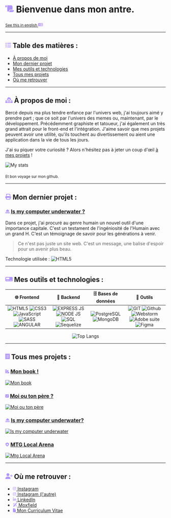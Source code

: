 # <img src="./public/assets/icons/scroll-solid.svg" height="24px"> Bienvenue dans mon antre.
<sub>[See this in english <img src="./public/assets/icons/language-solid.svg" height="12px">](./public/README-ENG.md)</sub>

---

## <img src="./public/assets/icons/list-solid.svg" height="18px"> Table des matières : 

- [À propos de moi](#-à-propos-de-moi-)
- [Mon dernier projet](#-mon-dernier-projet-)
- [Mes outils et technologies](#-mes-outils-et-technologies-)
- [Tous mes projets](#-tous-mes-projets-)
- [Où me retrouver](#-où-me-retrouver-)

---


## <img src="./public/assets/icons/fire-burner-solid.svg" height="18px"> À propos de moi :

Bercé depuis ma plus tendre enfance par l'univers web, j'ai toujours aimé y prendre part ; que ce soit par l'univers des memes ou, maintenant, par le développement.
Précédemment graphiste et tatoueur, j'ai également un très grand attrait pour le front-end et l'intégration.
J'aime savoir que mes projets peuvent avoir une utilité, qu'ils touchent au divertissement ou aient une application dans la vie de tous les jours.

J'ai su piquer votre curiosité ? Alors n'hésitez pas à jeter un coup d'œil [à mes projets](#-tous-mes-projets-) !

![My stats](https://github-readme-stats.vercel.app/api?username=vaganuki&locale=fr&show_icons=true&theme=tokyonight)

<sub>Et bon voyage sur mon github.</sub>


---

## <img src="./public/assets/icons/print-solid.svg" height="18px"> Mon dernier projet :

### <img src="./public/assets/icons/house-flood-water-solid.svg" height="12px"> [Is my computer underwater ?](https://vaganuki.github.io/is-my-computer-under-water)

Dans ce projet, j'ai procuré au genre humain un nouvel outil d'une importance capitale.
C'est un testament de l'ingéniosité de l'Humain avec un grand H. C'est un témoignage de savoir pour les générations à venir.

>Ce n'est pas juste un site web. C'est un message, une balise d'espoir pour un avenir plus beau.

Technologie utilisée
: ![HTML5](https://img.shields.io/badge/HTML_5-orange?style=for-the-badge&logo=html5&logoColor=white)

---

## <img src="./public/assets/icons/tachograph-digital-solid.svg" height="18px"> Mes outils et technologies :

|                                                                                                                                                                                                                                                     🌐 **Frontend**                                                                                                                                                                                                                                                      |                                                                                                                                                                                                           💾 **Backend**                                                                                                                                                                                                            |                                                                                                 🗄️ **Bases de données**                                                                                                 |                                                                                                                                                                                                                                                           🔧 **Outils**                                                                                                                                                                                                                                                           |
|:------------------------------------------------------------------------------------------------------------------------------------------------------------------------------------------------------------------------------------------------------------------------------------------------------------------------------------------------------------------------------------------------------------------------------------------------------------------------------------------------------------------------:|:-----------------------------------------------------------------------------------------------------------------------------------------------------------------------------------------------------------------------------------------------------------------------------------------------------------------------------------------------------------------------------------------------------------------------------------:|:------------------------------------------------------------------------------------------------------------------------------------------------------------------------------------------------------------------------:|:---------------------------------------------------------------------------------------------------------------------------------------------------------------------------------------------------------------------------------------------------------------------------------------------------------------------------------------------------------------------------------------------------------------------------------------------------------------------------------------------------------------------------------:|
| ![HTML5](https://img.shields.io/badge/HTML_5-orange?style=for-the-badge&logo=html5&logoColor=white) ![CSS3](https://img.shields.io/badge/CSS_3-blue?style=for-the-badge&logo=css3&logoColor=white) ![JavaScript](https://img.shields.io/badge/JavaScript-yellow?style=for-the-badge&logo=javascript&logoColor=white) ![SASS](https://img.shields.io/badge/SASS-pink?style=for-the-badge&logo=sass&logoColor=white) ![ANGULAR](https://img.shields.io/badge/ANGULAR-red?style=for-the-badge&logo=angular&logoColor=white) | ![EXPRESS JS](https://img.shields.io/badge/EXPRESS_JS-grey?style=for-the-badge&logo=express&logoColor=white) ![NODE JS](https://img.shields.io/badge/NODE_JS-green?style=for-the-badge&logo=node.js&logoColor=white) ![SQL](https://img.shields.io/badge/SQL-orange?style=for-the-badge&logo=SQL&logoColor=white) ![Sequelize](https://img.shields.io/badge/Sequelize-lightblue?style=for-the-badge&logo=sequelize&logoColor=white) | ![PostgreSQL](https://img.shields.io/badge/PostgreSQL-blue?style=for-the-badge&logo=postgresql&logoColor=white) ![MongoDB](https://img.shields.io/badge/MongDB-darkgreen?style=for-the-badge&logo=html5&logoColor=white) | ![GIT](https://img.shields.io/badge/GIT-orange?style=for-the-badge&logo=git&logoColor=white) ![Github](https://img.shields.io/badge/Github-black?style=for-the-badge&logo=github&logoColor=white) ![Webstorm](https://img.shields.io/badge/Webstorm-yellow?style=for-the-badge&logo=webstorm&logoColor=white) ![Adobe suite](https://img.shields.io/badge/adobe_suite-crimson?style=for-the-badge&logo=adobe&logoColor=white) ![Figma](https://img.shields.io/badge/FIgma-purple?style=for-the-badge&logo=figma&logoColor=white)  |
<div style="width: fit-content; margin: 0 auto;">

![Top Langs](https://github-readme-stats.vercel.app/api/top-langs/?username=vaganuki&locale=fr&show_icons=true&theme=tokyonight&card_width=750)
</div>

---

## <img src="./public/assets/icons/receipt-solid.svg" height="18px"> Tous mes projets :

### <img src="./public/assets/icons/swatchbook-solid.svg" height="12px"> [Mon book !](https://vaganuki.github.io/book)
[![Mon book](https://github-readme-stats.vercel.app/api/pin/?username=vaganuki&repo=book&locale=fr&show_icons=true&theme=tokyonight)](https://github.com/vaganuki/book)

### <img src="./public/assets/icons/square-check-solid.svg" height="12px"> [Moi ou ton père ?](https://vaganuki.github.io/moiOuTonPere)
[![Moi ou ton père](https://github-readme-stats.vercel.app/api/pin/?username=vaganuki&repo=moiOuTonPere&locale=fr&show_icons=true&theme=tokyonight)](https://github.com/vaganuki/moiOuTonPere)

### <img src="./public/assets/icons/house-flood-water-solid.svg" height="12px"> [Is my computer underwater?](https://vaganuki.github.io/is-my-computer-under-water)
[![Is my computer underwater](https://github-readme-stats.vercel.app/api/pin/?username=vaganuki&repo=is-my-computer-under-water&locale=fr&show_icons=true&theme=tokyonight)](https://github.com/vaganuki/is-my-computer-under-water)

### <img src="./public/assets/icons/shield-cat-solid.svg" height="12px"> [MTG Local Arena](https://vaganuki.github.io/mtg-local-arena)
[![Mtg Local Arena](https://github-readme-stats.vercel.app/api/pin/?username=vaganuki&repo=mtg-local-arena&locale=fr&show_icons=true&theme=tokyonight)](https://github.com/Vaganuki/mtg-local-arena/#readme)

---

## <img src="./public/assets/icons/user-plus-solid.svg" height="18px"> Où me retrouver :

- [<img src="./public/assets/icons/instagram-brands.svg" height="12px"> Instagram](https://instagram.com/slxxpyboi)
- [<img src="./public/assets/icons/instagram-brands.svg" height="12px"> Instagram (l'autre)](https://instagram.com/slxxpyboi.tattoo)
- [<img src="./public/assets/icons/linkedin-in-brands.svg" height="12px"> LinkedIn](https://www.linkedin.com/in/hugo-warnotte/)
- [<img src="./public/assets/icons/wand-magic-sparkles-solid.svg" height="12px"> Moxfield](https://moxfield.com/users/Vaganuki)
- [<img src="./public/assets/icons/file-solid.svg" height="12px"> Mon Curriculum Vitae](https://www.canva.com/design/DAGQYVOALNI/uKaxy128L5twNBy3TQ9MRA/view?utm_content=DAGQYVOALNI&utm_campaign=designshare&utm_medium=link2&utm_source=uniquelinks&utlId=hc0ce673f13)
